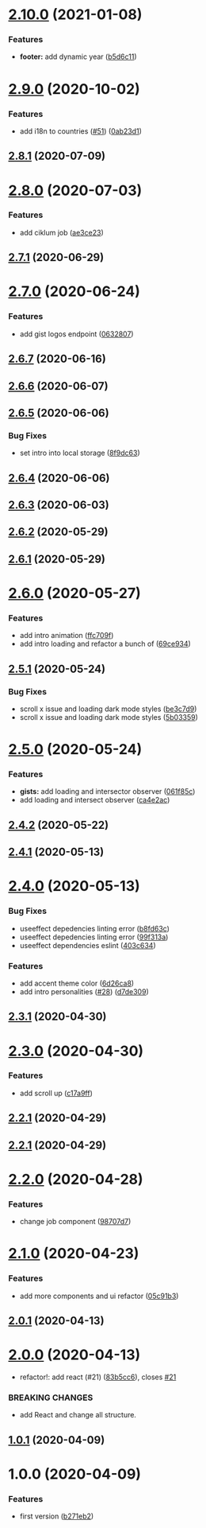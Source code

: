 # [2.10.0](https://github.com/the-glima/my-website/compare/v2.9.0...v2.10.0) (2021-01-08)


### Features

* **footer:** add dynamic year ([b5d6c11](https://github.com/the-glima/my-website/commit/b5d6c1108d43ea6ebe2469e6b2af2ab621957d6a))

# [2.9.0](https://github.com/the-glima/my-website/compare/v2.8.1...v2.9.0) (2020-10-02)


### Features

* add i18n to countries ([#51](https://github.com/the-glima/my-website/issues/51)) ([0ab23d1](https://github.com/the-glima/my-website/commit/0ab23d11052059d8f6b330685698c83483005e7e))

## [2.8.1](https://github.com/the-glima/my-website/compare/v2.8.0...v2.8.1) (2020-07-09)

# [2.8.0](https://github.com/the-glima/my-website/compare/v2.7.1...v2.8.0) (2020-07-03)


### Features

* add ciklum job ([ae3ce23](https://github.com/the-glima/my-website/commit/ae3ce23fc9a23bacc2b639449f2828dddee6d29f))

## [2.7.1](https://github.com/the-glima/my-website/compare/v2.7.0...v2.7.1) (2020-06-29)

# [2.7.0](https://github.com/the-glima/my-website/compare/v2.6.7...v2.7.0) (2020-06-24)


### Features

* add gist logos endpoint ([0632807](https://github.com/the-glima/my-website/commit/0632807d5ee4cbcc7bb35f89708e242cd597b6c3))

## [2.6.7](https://github.com/the-glima/my-website/compare/v2.6.6...v2.6.7) (2020-06-16)

## [2.6.6](https://github.com/the-glima/my-website/compare/v2.6.5...v2.6.6) (2020-06-07)

## [2.6.5](https://github.com/the-glima/my-website/compare/v2.6.4...v2.6.5) (2020-06-06)


### Bug Fixes

* set intro into local storage ([8f9dc63](https://github.com/the-glima/my-website/commit/8f9dc631fa2d9b4bffb3de23b8c08265e7bd6f2f))

## [2.6.4](https://github.com/the-glima/my-website/compare/v2.6.3...v2.6.4) (2020-06-06)

## [2.6.3](https://github.com/the-glima/my-website/compare/v2.6.2...v2.6.3) (2020-06-03)

## [2.6.2](https://github.com/the-glima/my-website/compare/v2.6.1...v2.6.2) (2020-05-29)

## [2.6.1](https://github.com/the-glima/my-website/compare/v2.6.0...v2.6.1) (2020-05-29)

# [2.6.0](https://github.com/the-glima/my-website/compare/v2.5.1...v2.6.0) (2020-05-27)


### Features

* add intro animation ([ffc709f](https://github.com/the-glima/my-website/commit/ffc709fe1a094a1dedb84e4d24dc7d71276cd69f))
* add intro loading and refactor a bunch of  ([69ce934](https://github.com/the-glima/my-website/commit/69ce9343ac488e2ef6f9b0ca78adb5edce13c164))

## [2.5.1](https://github.com/the-glima/my-website/compare/v2.5.0...v2.5.1) (2020-05-24)


### Bug Fixes

* scroll x issue and loading dark mode styles ([be3c7d9](https://github.com/the-glima/my-website/commit/be3c7d9e2a2690853fd520b4ea4221b4fff81c48))
* scroll x issue and loading dark mode styles ([5b03359](https://github.com/the-glima/my-website/commit/5b033597dedb291e23f1b5ac9846f2514420e483))

# [2.5.0](https://github.com/the-glima/my-website/compare/v2.4.2...v2.5.0) (2020-05-24)


### Features

* **gists:** add loading and intersector observer ([061f85c](https://github.com/the-glima/my-website/commit/061f85c36f8bfa5d9b0cf013b0e4e87ffda85098))
* add loading and intersect observer ([ca4e2ac](https://github.com/the-glima/my-website/commit/ca4e2ac3c5a5f3d8ffe9ff3e08a267478da6761d))

## [2.4.2](https://github.com/the-glima/my-website/compare/v2.4.1...v2.4.2) (2020-05-22)

## [2.4.1](https://github.com/the-glima/my-website/compare/v2.4.0...v2.4.1) (2020-05-13)

# [2.4.0](https://github.com/the-glima/my-website/compare/v2.3.1...v2.4.0) (2020-05-13)


### Bug Fixes

* useeffect depedencies linting error ([b8fd63c](https://github.com/the-glima/my-website/commit/b8fd63ce0144f0d3eb605a938d28050e69bbe45b))
* useeffect depedencies linting error ([99f313a](https://github.com/the-glima/my-website/commit/99f313abe4a50ca204ffc0a6e741b0f65e8d3ee0))
* useeffect dependencies eslint ([403c634](https://github.com/the-glima/my-website/commit/403c63498288ca8edd0f68b409e7a6eb1b6e5a62))


### Features

* add accent theme color ([6d26ca8](https://github.com/the-glima/my-website/commit/6d26ca85724cf30f6e2b5c96e9ca6a7f263f6702))
* add intro personalities ([#28](https://github.com/the-glima/my-website/issues/28)) ([d7de309](https://github.com/the-glima/my-website/commit/d7de309650a1da14e89a6d68f0ab3838984bcfc2))

## [2.3.1](https://github.com/the-glima/my-website/compare/v2.3.0...v2.3.1) (2020-04-30)

# [2.3.0](https://github.com/the-glima/my-website/compare/v2.2.1...v2.3.0) (2020-04-30)


### Features

* add scroll up ([c17a9ff](https://github.com/the-glima/my-website/commit/c17a9ff2768db3a43c4e13378f5309b781472e99))

## [2.2.1](https://github.com/the-glima/my-website/compare/v2.2.0...v2.2.1) (2020-04-29)

## [2.2.1](https://github.com/the-glima/my-website/compare/v2.2.0...v2.2.1) (2020-04-29)

# [2.2.0](https://github.com/the-glima/my-website/compare/v2.1.0...v2.2.0) (2020-04-28)


### Features

* change job component ([98707d7](https://github.com/the-glima/my-website/commit/98707d759b9275c71e491a801f62e0994ef3eb7d))

# [2.1.0](https://github.com/the-glima/my-website/compare/v2.0.1...v2.1.0) (2020-04-23)


### Features

* add more components and ui refactor ([05c91b3](https://github.com/the-glima/my-website/commit/05c91b3fcc4606036a410e9078802a377fd8df1a))

## [2.0.1](https://github.com/the-glima/my-website/compare/v2.0.0...v2.0.1) (2020-04-13)

# [2.0.0](https://github.com/the-glima/my-website/compare/v1.0.1...v2.0.0) (2020-04-13)


* refactor!: add react (#21) ([83b5cc6](https://github.com/the-glima/my-website/commit/83b5cc613f48030ad9072aef67fc2b9ae4e31f54)), closes [#21](https://github.com/the-glima/my-website/issues/21)


### BREAKING CHANGES

* add React and change all structure.

## [1.0.1](https://github.com/the-glima/my-website/compare/v1.0.0...v1.0.1) (2020-04-09)

# 1.0.0 (2020-04-09)


### Features

* first version ([b271eb2](https://github.com/the-glima/my-website/commit/b271eb26d1178b853b8669925b35598cba5bcb33))
